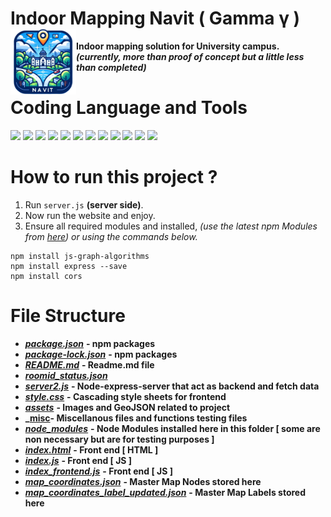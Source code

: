 # **Indoor Mapping Navit ( Gamma γ )** <img src="assets/images/logo.png" height="105" align="left"/>

**Indoor mapping solution for University campus. _(currently, more than proof of concept but a little less than completed)_**

# **Coding Language and Tools**

<p align="left">
<img src="https://cdn.jsdelivr.net/gh/devicons/devicon@latest/icons/html5/html5-original.svg" height="70"/>
<img src="https://cdn.jsdelivr.net/gh/devicons/devicon@latest/icons/css3/css3-original.svg" height="70"/>
<img src="https://cdn.jsdelivr.net/gh/devicons/devicon@latest/icons/javascript/javascript-original.svg" height="70"/>
<img src="https://cdn.jsdelivr.net/gh/devicons/devicon@latest/icons/bootstrap/bootstrap-original.svg" height="70"/>
<img src="https://static-00.iconduck.com/assets.00/node-js-icon-454x512-nztofx17.png" height="70"/>
<img src="https://adware-technologies.s3.amazonaws.com/uploads/technology/thumbnail/20/express-js.png" height="70"/>
<img src="https://cdn.jsdelivr.net/gh/devicons/devicon@latest/icons/mongodb/mongodb-original-wordmark.svg" height="70"/>
<img src="https://cdn.jsdelivr.net/gh/devicons/devicon@latest/icons/json/json-plain.svg" height="70"/>
<img src="https://cdn.jsdelivr.net/gh/devicons/devicon@latest/icons/mongoose/mongoose-original-wordmark.svg" height="70"/>
<img src="https://cdn.jsdelivr.net/gh/devicons/devicon@latest/icons/npm/npm-original-wordmark.svg" height="70"/>
<img src="https://upload.wikimedia.org/wikipedia/commons/b/b0/Openstreetmap_logo.svg" height="70"/> 
<img src="https://upload.wikimedia.org/wikipedia/commons/thumb/1/13/Leaflet_logo.svg/1280px-Leaflet_logo.svg.png" height="70"/>
</p>

# **How to run this project ?**

1. Run `server.js` **(server side)**.
2. Now run the website and enjoy.
3. Ensure all required modules and installed, _(use the latest npm Modules from [here](https://www.npmjs.com/)) or using the commands below._

```code
npm install js-graph-algorithms
npm install express --save
npm install cors
```

# **File Structure**

- **_[package.json](package.json)_** **- npm packages**
- **_[package-lock.json](package-lock.json)_** **- npm packages**
- **_[README.md](README.md)_** **- Readme.md file**
- **_[roomid_status.json](roomid_status.json)_**
- **_[server2.js](server2.js)_** **- Node-express-server that act as backend and fetch data**
- **_[style.css](style.css)_** **- Cascading style sheets for frontend**
- **_[assets](assets)_** **- Images and GeoJSON related to project**
- **_[misc](misc)- Miscellanous files and functions testing files**
- **_[node_modules](node_modules)_** **- Node Modules installed here in this folder [ some are non necessary but are for testing purposes ]**
- **_[index.html](index.html)_** **- Front end [ HTML ]**
- **_[index.js](index.js)_** **- Front end [ JS ]**
- **_[index_frontend.js](index_frontend.js)_** **- Front end [ JS ]**
- **_[map_coordinates.json](map_coordinates.json)_** **- Master Map Nodes stored here**
- **_[map_coordinates_label_updated.json](map_coordinates_label_updated.json)_** **- Master Map Labels stored here**

<!--  -->
<!-- # Future plan -->
<!-- * Make it dynamic to add coordinate to center use last coordinate to center -->
<!-- * Add routes using geojson and calculate the shortest path using djkastra data structure typed modules -->
<!-- * Use leaflet library for drawing route on map using polylines dynamically using coordinates as array of strings input -->
<!-- * Introduce database to store timetables and current cooordinates to center -->
<!-- * Add timetables to database to automate the direction finding and to find idle class rooms and labs -->
<!-- * Add authencation for students to verify the actual user and possibally Lock the mapping part within campus for safety concern -->
<!--  -->
<!--  -->
<!-- # -->
<!-- ### *(done)* -->
<!-- * we can do one thing  -->
<!-- * we can make a array of floors for show the polylines floor wise -->
<!-- * 7 floors so the length of array will be 7 -->
<!-- * and each will contain that array containing the coordinates of that floor and we will make  -->
<!-- * the polyline according to the floor  -->
<!-- # -->
<!-- * 0 means ground floor and 7 means underground  -->
<!-- * g.node(0).label='30.2731289,77.9997726,1'; this will be new type of node label, by this we will  get the latitude ,longitude and floors from this -->
<!-- * shove all the fetch request in the server.js side for privacy -->
<!-- # -->
<!-- # **Keep Coding, Keep Smiling!, Have Fun!** 💻🚀 -->
